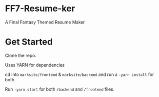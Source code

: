 # FF7-Resume-ker

A Final Fantasy Themed Resume Maker

# Get Started

Clone the repo.

Uses YARN for dependencies

cd into `marksite/frontend` & `marksite/backend` and run a
`-yarn install` for both.

Run `-yarn start` for both `/backend` and `/frontend` files.
